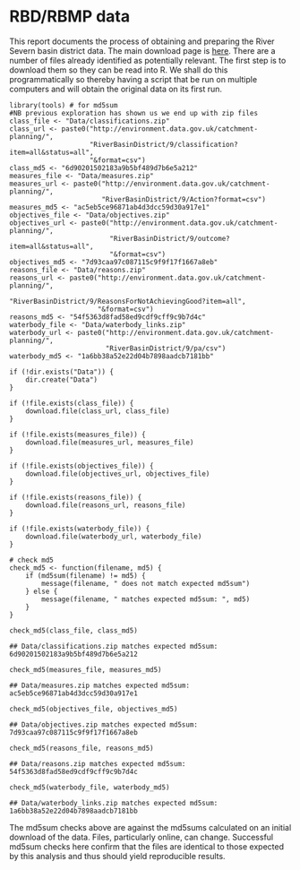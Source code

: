 RBD/RBMP data
=============

This report documents the process of obtaining and preparing the River
Severn basin district data. The main download page is
[here](http://environment.data.gov.uk/catchment-planning/RiverBasinDistrict/9).
There are a number of files already identified as potentially relevant.
The first step is to download them so they can be read into R. We shall
do this programmatically so thereby having a script that be run on
multiple computers and will obtain the original data on its first run.

    library(tools) # for md5sum
    #NB previous exploration has shown us we end up with zip files
    class_file <- "Data/classifications.zip"
    class_url <- paste0("http://environment.data.gov.uk/catchment-planning/",
                        "RiverBasinDistrict/9/classification?item=all&status=all",
                        "&format=csv")
    class_md5 <- "6d90201502183a9b5bf489d7b6e5a212"
    measures_file <- "Data/measures.zip"
    measures_url <- paste0("http://environment.data.gov.uk/catchment-planning/",
                           "RiverBasinDistrict/9/Action?format=csv")
    measures_md5 <- "ac5eb5ce96871ab4d3dcc59d30a917e1"
    objectives_file <- "Data/objectives.zip"
    objectives_url <- paste0("http://environment.data.gov.uk/catchment-planning/",
                             "RiverBasinDistrict/9/outcome?item=all&status=all",
                             "&format=csv")
    objectives_md5 <- "7d93caa97c087115c9f9f17f1667a8eb"
    reasons_file <- "Data/reasons.zip"
    reasons_url <- paste0("http://environment.data.gov.uk/catchment-planning/",
                          "RiverBasinDistrict/9/ReasonsForNotAchievingGood?item=all",
                          "&format=csv")
    reasons_md5 <- "54f5363d8fad58ed9cdf9cff9c9b7d4c"
    waterbody_file <- "Data/waterbody_links.zip"
    waterbody_url <- paste0("http://environment.data.gov.uk/catchment-planning/",
                            "RiverBasinDistrict/9/pa/csv")
    waterbody_md5 <- "1a6bb38a52e22d04b7898aadcb7181bb"

    if (!dir.exists("Data")) {
        dir.create("Data")
    }

    if (!file.exists(class_file)) {
        download.file(class_url, class_file)
    }

    if (!file.exists(measures_file)) {
        download.file(measures_url, measures_file)
    }

    if (!file.exists(objectives_file)) {
        download.file(objectives_url, objectives_file)
    }

    if (!file.exists(reasons_file)) {
        download.file(reasons_url, reasons_file)
    }

    if (!file.exists(waterbody_file)) {
        download.file(waterbody_url, waterbody_file)
    }

    # check md5
    check_md5 <- function(filename, md5) {
        if (md5sum(filename) != md5) {
            message(filename, " does not match expected md5sum")
        } else {
            message(filename, " matches expected md5sum: ", md5)
        }
    }

    check_md5(class_file, class_md5)

    ## Data/classifications.zip matches expected md5sum: 6d90201502183a9b5bf489d7b6e5a212

    check_md5(measures_file, measures_md5)

    ## Data/measures.zip matches expected md5sum: ac5eb5ce96871ab4d3dcc59d30a917e1

    check_md5(objectives_file, objectives_md5)

    ## Data/objectives.zip matches expected md5sum: 7d93caa97c087115c9f9f17f1667a8eb

    check_md5(reasons_file, reasons_md5)

    ## Data/reasons.zip matches expected md5sum: 54f5363d8fad58ed9cdf9cff9c9b7d4c

    check_md5(waterbody_file, waterbody_md5)

    ## Data/waterbody_links.zip matches expected md5sum: 1a6bb38a52e22d04b7898aadcb7181bb

The md5sum checks above are against the md5sums calculated on an initial
download of the data. Files, particularly online, can change. Successful
md5sum checks here confirm that the files are identical to those
expected by this analysis and thus should yield reproducible results.
